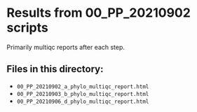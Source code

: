 # Results from 00_PP_20210902 scripts

Primarily multiqc reports after each step.

## Files in this directory:
- `00_PP_20210902_a_phylo_multiqc_report.html`
- `00_PP_20210903_b_phylo_multiqc_report.html`
- `00_PP_20210906_d_phylo_multiqc_report.html`
